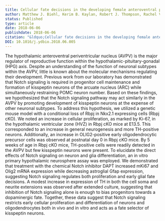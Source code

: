 ```yaml
---
title: Cellular fate decisions in the developing female anteroventral periventricular nucleus are regulated by canonical Notch signaling
author: Matthew J. Biehl, Kerim B. Kaylan, Robert J. Thompson, Rachel V. Gonzalez, Karen E. Weis, Gregory H. Underhill, and Lori T. Raetzman
status: Published
type: article
date: 2018-06-06
publishdate: 2018-06-06
citation: "&ldquo;Cellular fate decisions in the developing female anteroventral periventricular nucleus are regulated by canonical Notch signaling.&rdquo; <em>Developmental Biology</em> 442: 87-100."
DOI: 10.1016/j.ydbio.2018.06.005
---
```

The hypothalamic anteroventral periventricular nucleus (AVPV) is the major regulator of reproductive function within the hypothalamic-pituitary-gonadal (HPG) axis. Despite an understanding of the function of neuronal subtypes within the AVPV, little is known about the molecular mechanisms regulating their development. Previous work from our laboratory has demonstrated that Notch signaling is required in progenitor cell maintenance and formation of kisspeptin neurons of the arcuate nucleus (ARC) while simultaneously restraining POMC neuron number. Based on these findings, we hypothesized that the Notch signaling pathway may act similarly in the AVPV by promoting development of kisspeptin neurons at the expense of other neuronal subtypes. To address this hypothesis, we utilized a genetic mouse model with a conditional loss of Rbpj in Nkx2.1 expressing cells (Rbpj cKO). We noted an increase in cellular proliferation, as marked by Ki-67, in the hypothalamic ventricular zone (HVZ) in Rbpj cKO mice at E13.5. This corresponded to an increase in general neurogenesis and more TH-positive neurons. Additionally, an increase in OLIG2-positive early oligodendrocytic precursor cells was observed at postnatal day 0 in Rbpj cKO mice. By 5 weeks of age in Rbpj cKO mice, TH-positive cells were readily detected in the AVPV but few kisspeptin neurons were present. To elucidate the direct effects of Notch signaling on neuron and glia differentiation, an in vitro primary hypothalamic neurosphere assay was employed. We demonstrated that treatment with the chemical Notch inhibitor DAPT increased mKi67 and Olig2 mRNA expression while decreasing astroglial Gfap expression, suggesting Notch signaling regulates both proliferation and early glial fate decisions. A modest increase in expression of TH in both the cell soma and neurite extensions was observed after extended culture, suggesting that inhibition of Notch signaling alone is enough to bias progenitors towards a dopaminergic fate. Together, these data suggest that Notch signaling restricts early cellular proliferation and differentiation of neurons and oligodendrocytes both in vivo and in vitro and acts as a fate selector of kisspeptin neurons.
